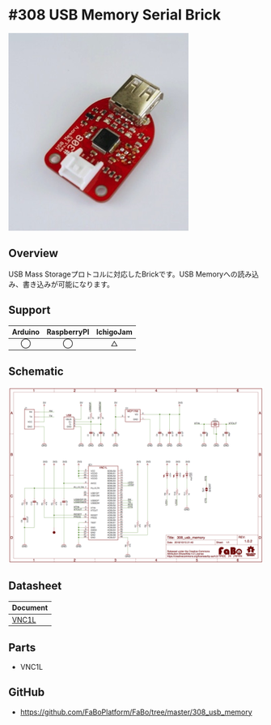 # #308 USB Memory Serial Brick

![](./img/308_usb_memory.jpg)
<!--COLORME-->

## Overview
USB Mass Storageプロトコルに対応したBrickです。USB Memoryへの読み込み、書き込みが可能になります。

## Support
|Arduino|RaspberryPI|IchigoJam|
|:--:|:--:|:--:|
|◯|◯|△|

## Schematic
![](./img/308_usb_memory_sch.png)

##  Datasheet

|Document|
|--|
|[VNC1L](http://www.ftdichip.com/Support/Documents/DataSheets/ICs/DS_VNC1L.pdf)|

## Parts
- VNC1L

## GitHub
- https://github.com/FaBoPlatform/FaBo/tree/master/308_usb_memory
